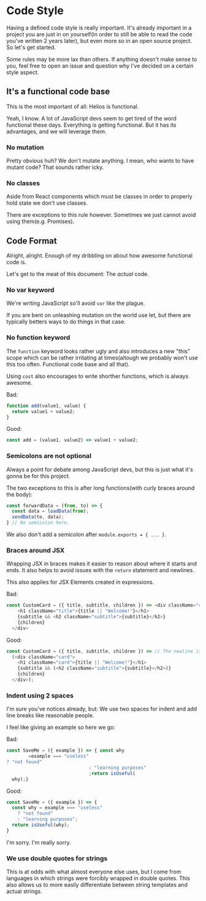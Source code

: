 # Code Style

Having a defined code style is really important. It's already important in a project you are just in on yourself(in order to still be able to read the code you've written 2 years later), but even more so in an open source project. So let's get started.

Some rules may be more lax than others. If anything doesn't make sense to you, feel free to open an issue and question why I've decided on a certain style aspect.

## It's a functional code base

This is the most important of all: Helios is functional.

Yeah, I know. A lot of JavaScript devs seem to get tired of the word functional these days. Everything is getting functional. But it has its advantages, and we will leverage them.

### No mutation

Pretty obvious huh? We don't mutate anything. I mean, who wants to have mutant code? That sounds rather icky.

### No classes

Aside from React components which must be classes in order to properly hold state we don't use classes. 

There are exceptions to this rule however. Sometimes we just cannot avoid using them(e.g. Promises).

## Code Format

Alright, alright. Enough of my dribbling on about how awesome functional code is.

Let's get to the meat of this document: The *actual* code.

### No var keyword

We're writing JavaScript so'll avoid `var` like the plague. 

If you are bent on unleashing mutation on the world use let, but there are typically betters ways to do things in that case.

### No function keyword

The `function` keyword looks rather ugly and also introduces a new "this" scope which can be rather irritating at times(altough we probably won't use this too often. Functional code base and all that).

Using `cost` also encourages to write shorther functions, which is always awesome.

Bad:
```js
function add(value1, value) {
  return value1 + value2;
}
```

Good:
```js
const add = (value1, value2) => value1 + value2;
```

### Semicolons are not optional

Always a point for debate among JavaScript devs, but this is just what it's gonna be for this project.

The two exceptions to this is after long functions(with curly braces around the body):

```js
const forwardData = (from, to) => {
  const data = loadData(from);
  sendData(to, data);
} // No semicolon here.
```

We also don't add a semicolon after `module.exports = { ... }`.

### Braces around JSX

Wrapping JSX in braces makes it easier to reason about where it starts and ends. It also helps to avoid issues with the `return` statement and newlines.

This also applies for JSX Elements created in expressions.

Bad:
```js
const CustomCard = ({ title, subtitle, children }) => <div className="card">
    <h1 className="title">{title || "Welcome!"}</h1>
    {subtitle && <h2 className="subtitle">{subtitle}</h2>}
    {children}
  </div>
```

Good:
```js
const CustomCard = ({ title, subtitle, children }) => // The newline is optional, but improves readability.
  (<div className="card">
    <h1 className="card">{title || "Welcome!"}</h1>
    {subtitle && (<h2 className="subtitle">{subtitle}</h2>)}
    {children}
  </div>);
```

### Indent using 2 spaces

I'm sure you've notices already, but: We use two spaces for indent and add line breaks like reasonable people.

I feel like giving an example so here we go:

Bad:
```js
const SaveMe = ({ example }) => { const why
        =example === "useless"
? "not found"
                              : "learning purposes"
                              ;return isUseful(
  why);}
```

Good:
```js
const SaveMe = ({ example }) => { 
  const why = example === "useless"
    ? "not found"
    : "learning purposes";
  return isUseful(why);
}
```

I'm sorry. I'm really sorry.

### We use double quotes for strings

This is at odds with what almost everyone else uses, but I come from languages in which strings were forcibly wrapped in double quotes. This also allows us to more easily differentiate between string templates and actual strings.
